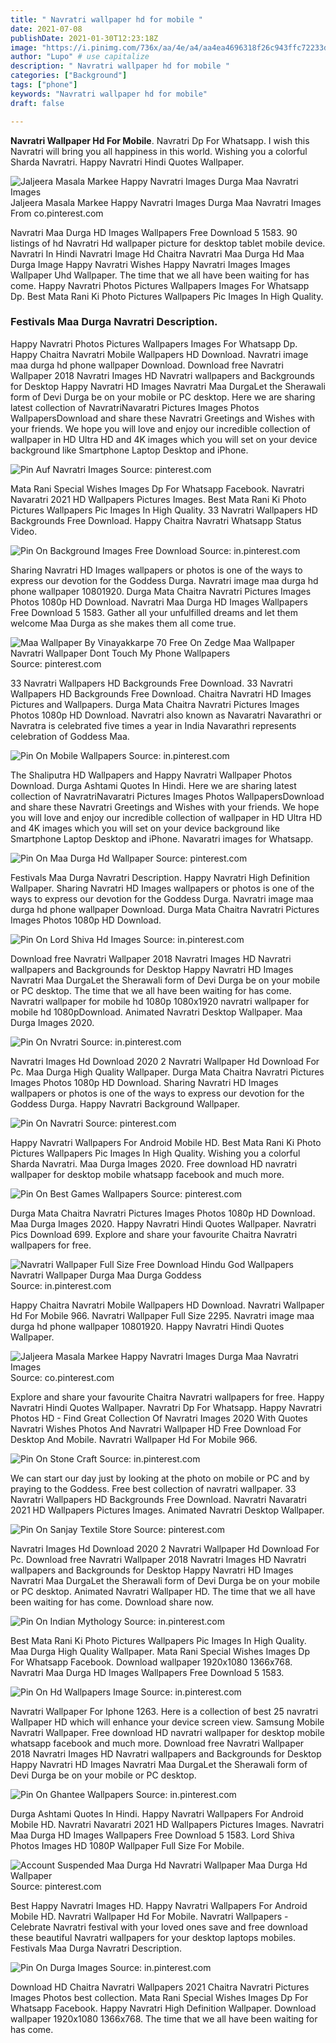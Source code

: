 ```yaml
---
title: " Navratri wallpaper hd for mobile "
date: 2021-07-08
publishDate: 2021-01-30T12:23:18Z
image: "https://i.pinimg.com/736x/aa/4e/a4/aa4ea4696318f26c943ffc72233d8243.jpg"
author: "Lupo" # use capitalize
description: " Navratri wallpaper hd for mobile "
categories: ["Background"]
tags: ["phone"]
keywords: "Navratri wallpaper hd for mobile"
draft: false

---
```



**Navratri Wallpaper Hd For Mobile**. Navratri Dp For Whatsapp. I wish this Navratri will bring you all happiness in this world. Wishing you a colorful Sharda Navratri. Happy Navratri Hindi Quotes Wallpaper.

![Jaljeera Masala Markee Happy Navratri Images Durga Maa Navratri Images](https://i.pinimg.com/originals/46/28/70/4628700653c74a3c096a31ce56b25ce8.png "Jaljeera Masala Markee Happy Navratri Images Durga Maa Navratri Images")
Jaljeera Masala Markee Happy Navratri Images Durga Maa Navratri Images From co.pinterest.com


Navratri Maa Durga HD Images Wallpapers Free Download 5 1583. 90 listings of hd Navratri Hd wallpaper picture for desktop tablet mobile device. Navratri In Hindi Navratri Image Hd Chaitra Navratri Maa Durga Hd Maa Durga Image Happy Navratri Wishes Happy Navratri Images Images Wallpaper Uhd Wallpaper. The time that we all have been waiting for has come. Happy Navratri Photos Pictures Wallpapers Images For Whatsapp Dp. Best Mata Rani Ki Photo Pictures Wallpapers Pic Images In High Quality.

### Festivals Maa Durga Navratri Description.

Happy Navratri Photos Pictures Wallpapers Images For Whatsapp Dp. Happy Chaitra Navratri Mobile Wallpapers HD Download. Navratri image maa durga hd phone wallpaper Download. Download free Navratri Wallpaper 2018 Navratri Images HD Navratri wallpapers and Backgrounds for Desktop Happy Navratri HD Images Navratri Maa DurgaLet the Sherawali form of Devi Durga be on your mobile or PC desktop. Here we are sharing latest collection of NavratriNavaratri Pictures Images Photos WallpapersDownload and share these Navratri Greetings and Wishes with your friends. We hope you will love and enjoy our incredible collection of wallpaper in HD Ultra HD and 4K images which you will set on your device background like Smartphone Laptop Desktop and iPhone.


![Pin Auf Navratri Images](https://i.pinimg.com/originals/96/46/a5/9646a57b6997903553965599300565ba.jpg "Pin Auf Navratri Images")
Source: pinterest.com

Mata Rani Special Wishes Images Dp For Whatsapp Facebook. Navratri Navaratri 2021 HD Wallpapers Pictures Images. Best Mata Rani Ki Photo Pictures Wallpapers Pic Images In High Quality. 33 Navratri Wallpapers HD Backgrounds Free Download. Happy Chaitra Navratri Whatsapp Status Video.

![Pin On Background Images Free Download](https://i.pinimg.com/736x/15/9c/30/159c30964dc35fa5749da73c32b41484.jpg "Pin On Background Images Free Download")
Source: in.pinterest.com

Sharing Navratri HD Images wallpapers or photos is one of the ways to express our devotion for the Goddess Durga. Navratri image maa durga hd phone wallpaper 10801920. Durga Mata Chaitra Navratri Pictures Images Photos 1080p HD Download. Navratri Maa Durga HD Images Wallpapers Free Download 5 1583. Gather all your unfulfilled dreams and let them welcome Maa Durga as she makes them all come true.

![Maa Wallpaper By Vinayakkarpe 70 Free On Zedge Maa Wallpaper Navratri Wallpaper Dont Touch My Phone Wallpapers](https://i.pinimg.com/236x/f1/aa/a2/f1aaa2c6bf56cba06ce36b7b88c21c56.jpg "Maa Wallpaper By Vinayakkarpe 70 Free On Zedge Maa Wallpaper Navratri Wallpaper Dont Touch My Phone Wallpapers")
Source: pinterest.com

33 Navratri Wallpapers HD Backgrounds Free Download. 33 Navratri Wallpapers HD Backgrounds Free Download. Chaitra Navratri HD Images Pictures and Wallpapers. Durga Mata Chaitra Navratri Pictures Images Photos 1080p HD Download. Navratri also known as Navaratri Navarathri or Navratra is celebrated five times a year in India Navarathri represents celebration of Goddess Maa.

![Pin On Mobile Wallpapers](https://i.pinimg.com/originals/29/00/18/290018cf9919170e0766780b44c4506c.jpg "Pin On Mobile Wallpapers")
Source: in.pinterest.com

The Shaliputra HD Wallpapers and Happy Navratri Wallpaper Photos Download. Durga Ashtami Quotes In Hindi. Here we are sharing latest collection of NavratriNavaratri Pictures Images Photos WallpapersDownload and share these Navratri Greetings and Wishes with your friends. We hope you will love and enjoy our incredible collection of wallpaper in HD Ultra HD and 4K images which you will set on your device background like Smartphone Laptop Desktop and iPhone. Navaratri images for Whatsapp.

![Pin On Maa Durga Hd Wallpaper](https://i.pinimg.com/564x/00/7a/bd/007abd8521d0df7e49ad572e7eca626e.jpg "Pin On Maa Durga Hd Wallpaper")
Source: pinterest.com

Festivals Maa Durga Navratri Description. Happy Navratri High Definition Wallpaper. Sharing Navratri HD Images wallpapers or photos is one of the ways to express our devotion for the Goddess Durga. Navratri image maa durga hd phone wallpaper Download. Durga Mata Chaitra Navratri Pictures Images Photos 1080p HD Download.

![Pin On Lord Shiva Hd Images](https://i.pinimg.com/originals/bb/33/12/bb3312b981314f01114e8e704f7471de.jpg "Pin On Lord Shiva Hd Images")
Source: in.pinterest.com

Download free Navratri Wallpaper 2018 Navratri Images HD Navratri wallpapers and Backgrounds for Desktop Happy Navratri HD Images Navratri Maa DurgaLet the Sherawali form of Devi Durga be on your mobile or PC desktop. The time that we all have been waiting for has come. Navratri wallpaper for mobile hd 1080p 1080x1920 navratri wallpaper for mobile hd 1080pDownload. Animated Navratri Desktop Wallpaper. Maa Durga Images 2020.

![Pin On Nvratri](https://i.pinimg.com/originals/27/f1/f6/27f1f62bcca00b0ce61a13b1b942fb7f.jpg "Pin On Nvratri")
Source: in.pinterest.com

Navratri Images Hd Download 2020 2 Navratri Wallpaper Hd Download For Pc. Maa Durga High Quality Wallpaper. Durga Mata Chaitra Navratri Pictures Images Photos 1080p HD Download. Sharing Navratri HD Images wallpapers or photos is one of the ways to express our devotion for the Goddess Durga. Happy Navratri Background Wallpaper.

![Pin On Navratri](https://i.pinimg.com/originals/cd/5e/b4/cd5eb479f7310c24c37eb7457adfba06.jpg "Pin On Navratri")
Source: pinterest.com

Happy Navratri Wallpapers For Android Mobile HD. Best Mata Rani Ki Photo Pictures Wallpapers Pic Images In High Quality. Wishing you a colorful Sharda Navratri. Maa Durga Images 2020. Free download HD navratri wallpaper for desktop mobile whatsapp facebook and much more.

![Pin On Best Games Wallpapers](https://i.pinimg.com/originals/2e/9f/16/2e9f167f56e68d1f16bb88d27f6c83e5.jpg "Pin On Best Games Wallpapers")
Source: pinterest.com

Durga Mata Chaitra Navratri Pictures Images Photos 1080p HD Download. Maa Durga Images 2020. Happy Navratri Hindi Quotes Wallpaper. Navratri Pics Download 699. Explore and share your favourite Chaitra Navratri wallpapers for free.

![Navratri Wallpaper Full Size Free Download Hindu God Wallpapers Navratri Wallpaper Durga Maa Durga Goddess](https://i.pinimg.com/originals/0c/3b/b7/0c3bb7923fc6b1b7d9ffa3ff114ac442.jpg "Navratri Wallpaper Full Size Free Download Hindu God Wallpapers Navratri Wallpaper Durga Maa Durga Goddess")
Source: in.pinterest.com

Happy Chaitra Navratri Mobile Wallpapers HD Download. Navratri Wallpaper Hd For Mobile 966. Navratri Wallpaper Full Size 2295. Navratri image maa durga hd phone wallpaper 10801920. Happy Navratri Hindi Quotes Wallpaper.

![Jaljeera Masala Markee Happy Navratri Images Durga Maa Navratri Images](https://i.pinimg.com/originals/46/28/70/4628700653c74a3c096a31ce56b25ce8.png "Jaljeera Masala Markee Happy Navratri Images Durga Maa Navratri Images")
Source: co.pinterest.com

Explore and share your favourite Chaitra Navratri wallpapers for free. Happy Navratri Hindi Quotes Wallpaper. Navratri Dp For Whatsapp. Happy Navratri Photos HD - Find Great Collection Of Navratri Images 2020 With Quotes Navratri Wishes Photos And Navratri Wallpaper HD Free Download For Desktop And Mobile. Navratri Wallpaper Hd For Mobile 966.

![Pin On Stone Craft](https://i.pinimg.com/originals/59/4d/29/594d2989008e89a3453ba5319cb8c507.jpg "Pin On Stone Craft")
Source: in.pinterest.com

We can start our day just by looking at the photo on mobile or PC and by praying to the Goddess. Free best collection of navratri wallpaper. 33 Navratri Wallpapers HD Backgrounds Free Download. Navratri Navaratri 2021 HD Wallpapers Pictures Images. Animated Navratri Desktop Wallpaper.

![Pin On Sanjay Textile Store](https://i.pinimg.com/originals/88/d2/78/88d2784d9a9207ad09a49494de5b5494.jpg "Pin On Sanjay Textile Store")
Source: pinterest.com

Navratri Images Hd Download 2020 2 Navratri Wallpaper Hd Download For Pc. Download free Navratri Wallpaper 2018 Navratri Images HD Navratri wallpapers and Backgrounds for Desktop Happy Navratri HD Images Navratri Maa DurgaLet the Sherawali form of Devi Durga be on your mobile or PC desktop. Animated Navratri Wallpaper HD. The time that we all have been waiting for has come. Download share now.

![Pin On Indian Mythology](https://i.pinimg.com/originals/55/40/bf/5540bf6d0035fbe93b4e4f7c5640ed57.jpg "Pin On Indian Mythology")
Source: in.pinterest.com

Best Mata Rani Ki Photo Pictures Wallpapers Pic Images In High Quality. Maa Durga High Quality Wallpaper. Mata Rani Special Wishes Images Dp For Whatsapp Facebook. Download wallpaper 1920x1080 1366x768. Navratri Maa Durga HD Images Wallpapers Free Download 5 1583.

![Pin On Hd Wallpapers Image](https://i.pinimg.com/474x/ac/fc/05/acfc0523dcbf8cb891d8de64c3366784.jpg "Pin On Hd Wallpapers Image")
Source: in.pinterest.com

Navratri Wallpaper For Iphone 1263. Here is a collection of best 25 navratri Wallpaper HD which will enhance your device screen view. Samsung Mobile Navratri Wallpaper. Free download HD navratri wallpaper for desktop mobile whatsapp facebook and much more. Download free Navratri Wallpaper 2018 Navratri Images HD Navratri wallpapers and Backgrounds for Desktop Happy Navratri HD Images Navratri Maa DurgaLet the Sherawali form of Devi Durga be on your mobile or PC desktop.

![Pin On Ghantee Wallpapers](https://i.pinimg.com/originals/8a/73/74/8a73741921212b2fc688c1265826f46c.jpg "Pin On Ghantee Wallpapers")
Source: in.pinterest.com

Durga Ashtami Quotes In Hindi. Happy Navratri Wallpapers For Android Mobile HD. Navratri Navaratri 2021 HD Wallpapers Pictures Images. Navratri Maa Durga HD Images Wallpapers Free Download 5 1583. Lord Shiva Photos Images HD 1080P Wallpaper Full Size For Mobile.

![Account Suspended Maa Durga Hd Navratri Wallpaper Maa Durga Hd Wallpaper](https://i.pinimg.com/originals/da/13/61/da1361faeca3618bd6d3ae701cf58cab.jpg "Account Suspended Maa Durga Hd Navratri Wallpaper Maa Durga Hd Wallpaper")
Source: pinterest.com

Best Happy Navratri Images HD. Happy Navratri Wallpapers For Android Mobile HD. Navratri Wallpaper Hd For Mobile. Navratri Wallpapers - Celebrate Navratri festival with your loved ones save and free download these beautiful Navratri wallpapers for your desktop laptops mobiles. Festivals Maa Durga Navratri Description.

![Pin On Durga Images](https://i.pinimg.com/736x/aa/4e/a4/aa4ea4696318f26c943ffc72233d8243.jpg "Pin On Durga Images")
Source: in.pinterest.com

Download HD Chaitra Navratri Wallpapers 2021 Chaitra Navratri Pictures Images Photos best collection. Mata Rani Special Wishes Images Dp For Whatsapp Facebook. Happy Navratri High Definition Wallpaper. Download wallpaper 1920x1080 1366x768. The time that we all have been waiting for has come.


